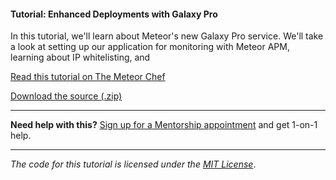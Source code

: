 #### Tutorial: Enhanced Deployments with Galaxy Pro

In this tutorial, we'll learn about Meteor's new Galaxy Pro service. We'll take a look at setting up our application for monitoring with Meteor APM, learning about IP whitelisting, and

[Read this tutorial on The Meteor Chef](https://themeteorchef.com/tutorials/enhanced-deployments-with-galaxy-pro)  

[Download the source (.zip)](https://github.com/themeteorchef/enhanced-deployments-with-galaxy-pro/archive/master.zip)

---

**Need help with this?** [Sign up for a Mentorship appointment](https://themeteorchef.com/mentorship?readme=enhanced-deployments-with-galaxy-pro) and get 1-on-1 help.

---

_The code for this tutorial is licensed under the [MIT License](http://opensource.org/licenses/MIT)_.

